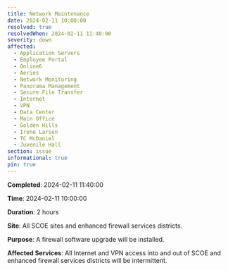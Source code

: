 ```yaml
---
title: Network Maintenance
date: 2024-02-11 10:00:00
resolved: true
resolvedWhen: 2024-02-11 11:40:00
severity: down
affected:
  - Application Servers
  - Employee Portal
  - Online6
  - Aeries
  - Network Monitoring
  - Panorama Management
  - Secure File Transfer
  - Internet
  - VPN
  - Data Center
  - Main Office
  - Golden Hills
  - Irene Larsen
  - TC McDaniel
  - Juvenile Hall
section: issue
informational: true
pin: true
---
```


**Completed**: 2024-02-11 11:40:00

**Time**: 2024-02-11 10:00:00

**Duration**: 2 hours

**Site**: All SCOE sites and enhanced firewall services districts.

**Purpose**: A firewall software upgrade will be installed.

**Affected Services**: All Internet and VPN access into and out of SCOE and enhanced firewall services districts will be intermittent.

